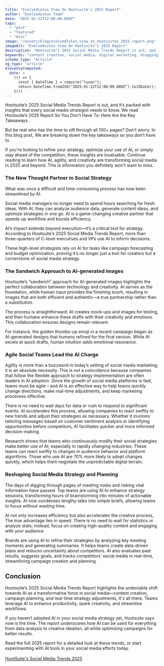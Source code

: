 ```yaml
---
title: "EvolvedLotus View On Hootsuite’s 2025 Report"
author: "EvolvedLotus Team"
date: "2025-01-22T12:00:00.000Z"
tags:
  - "post"
  - "featured"
  - "misc"
image: "/assets/blog/evolvedlotus_view_on_hootsuites_2025_report.png"
imageAlt: "EvolvedLotus View On Hootsuite’s 2025 Report"
description: "Hootsuite’s 2025 Social Media Trends Report is out, and it’s packed with insights that every social media strategist needs to know"
keywords: "content creation, social media, digital marketing, blogging, SEO, content strategy, social media marketing, online marketing"
schema_type: "Article"
og_type: "article"
eleventyComputed:
  date: >
    (() => {
      const { DateTime } = require("luxon");
      return DateTime.fromISO("2025-01-22T12:00:00.000Z").toJSDate();
    })()
---
```

Hootsuite’s 2025 Social Media Trends Report is out, and it’s packed with insights that every social media strategist needs to know. We read Hootsuite’s 2025 Report So You Don’t Have To: Here Are the Key Takeaways.

But be real who has the time to sift through all 100+ pages? Don't worry. In this blog post, We are breaking down the key takeaways so you don’t have to. 

If you're looking to refine your strategy, optimize your use of AI, or simply stay ahead of the competition, these insights are invaluable. Continue reading to learn how AI, agility, and creativity are transforming social media in 2025 and beyond. This is information you definitely won't want to miss.

### The New Thought Partner in Social Strategy

What was once a difficult and time-consuming process has now been streamlined by AI.

Social media managers no longer need to spend hours searching for fresh ideas. With AI, they can analyze audience data, generate content ideas, and optimize strategies in one go. AI is a game-changing creative partner that speeds up workflow and boosts efficiency.

AI’s impact extends beyond execution—it’s a critical tool for strategy. According to Hootsuite’s 2025 Social Media Trends Report, more than three-quarters of C-level executives and VPs use AI to inform decisions.

These high-level strategists rely on AI for tasks like campaign forecasting and budget optimization, proving it’s no longer just a tool for creators but a cornerstone of social media strategy.

### The Sandwich Approach to AI-generated images

Hootsuite’s “sandwich” approach for AI-generated images highlights the perfect collaboration between technology and creativity. AI serves as the foundation, while human input provides the finishing touch, resulting in images that are both efficient and authentic—a true partnership rather than a substitution.

The process is straightforward: AI creates mock-ups and images for testing, and then humans enhance these drafts with their creativity and emotions. This collaboration ensures designs remain relevant. 

For instance, the golden thumbs-up emoji in a recent campaign began as AI-generated designs that humans refined for the final version. While AI excels at quick drafts, human intuition adds emotional resonance.

### Agile Social Teams Lead the AI Charge

Agility is more than a buzzword in today’s setting of social media marketing; it is an absolute necessity. This is not a coincidence because companies that follow the flexible approach to strategy implementation are often leaders in AI adoption. Since the growth of social media platforms is fast, teams must be agile – and AI is an effective way to help teams quickly change directions, make real-time adjustments, and keep marketing processes effective.

There is no need to wait days for data or rush to respond to significant events. AI accelerates this process, allowing companies to react swiftly to new trends and adjust their strategies as necessary. Whether it involves tailoring messages based on customer sentiment analysis or identifying opportunities before competitors, AI facilitates quicker and more informed decision-making.

Research shows that teams who continuously modify their social strategies make better use of AI, especially in rapidly changing industries. These teams can react swiftly to changes in audience behavior and platform algorithms. Those who use AI are 70% more likely to adopt changes quickly, which helps them negotiate the unpredictable digital terrain.

### Reshaping Social Media Strategy and Planning

The days of digging through pages of meeting notes and risking vital information have passed. Top teams are using AI to enhance strategy sessions, transforming hours of brainstorming into minutes of actionable insights. AI now condenses lengthy talks into simple briefs, allowing teams to focus without wasting time.

AI not only increases efficiency but also accelerates the creative process, The true advantage lies in speed. There is no need to wait for statistics or analyze stats; instead, focus on creating high-quality content and engaging with your audience. 

Brands are using AI to refine their strategies by analyzing key meeting moments and generating summaries. It helps teams create data-driven plans and reduces uncertainty about competitors. AI also evaluates past results, suggests goals, and tracks competitors’ social media in real-time, streamlining campaign creation and planning.

## Conclusion

Hootsuite’s 2025 Social Media Trends Report highlights the undeniable shift towards AI as a transformative force in social media—content creation, campaign planning, and real-time strategy adjustments, it's all there. Teams leverage AI to enhance productivity, spark creativity, and streamline workflows.

If you haven’t adopted AI in your social media strategy yet, Hootsuite says now is the time. The report underscores how AI can be used for everything from data analysis to creative ideation, all while optimizing campaigns for better results.

Read the full 2025 report for a detailed look at these trends, or start experimenting with AI tools in your social media efforts today. \
\
[HootSuite's Social Media Trends 2025](https://www.hootsuite.com/research/social-trends)
